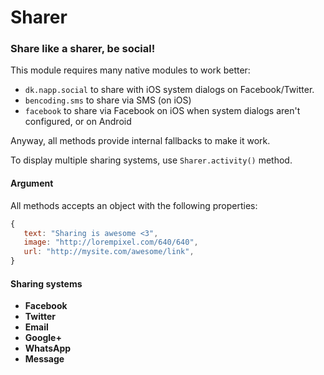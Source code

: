# Sharer

### Share like a sharer, be social!

This module requires many native modules to work better:

* `dk.napp.social` to share with iOS system dialogs on Facebook/Twitter.
* `bencoding.sms` to share via SMS (on iOS)
* `facebook` to share via Facebook on iOS when system dialogs aren't configured, or on Android

Anyway, all methods provide internal fallbacks to make it work.

To display multiple sharing systems, use `Sharer.activity()` method.

#### Argument

All methods accepts an object with the following properties:

```javascript
{
   text: "Sharing is awesome <3",
   image: "http://lorempixel.com/640/640",
   url: "http://mysite.com/awesome/link",
}
```

#### Sharing systems

* **Facebook**
* **Twitter**
* **Email**
* **Google+**
* **WhatsApp**
* **Message**
